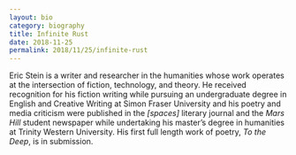 ```yaml
---
layout: bio
category: biography
title: Infinite Rust
date: 2018-11-25
permalink: 2018/11/25/infinite-rust
---
```


Eric Stein is a writer and researcher in the humanities whose work operates at the intersection of fiction, technology, and theory. He received recognition for his fiction writing while pursuing an undergraduate degree in English and Creative Writing at Simon Fraser University and his poetry and media criticism were published in the *[spaces]* literary journal and the *Mars Hill* student newspaper while undertaking his master’s degree in humanities at Trinity Western University. His first full length work of poetry, *To the Deep*, is in submission.
